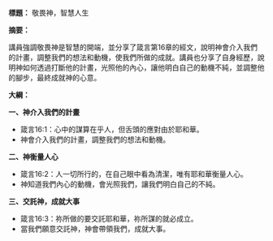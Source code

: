 **標題：** 敬畏神，智慧人生

**摘要：**

講員強調敬畏神是智慧的開端，並分享了箴言第16章的經文，說明神會介入我們的計畫，調整我們的想法和動機，使我們所做的成就。講員也分享了自身經歷，說明神如何透過打斷他的計畫，光照他的內心，讓他明白自己的動機不純，並調整他的腳步，最終成就神的心意。

**大綱：**

**一、神介入我們的計畫**
* 箴言16:1：心中的謀算在乎人，但舌頭的應對由於耶和華。
* 神會介入我們的計畫，調整我們的想法和動機。

**二、神衡量人心**
* 箴言16:2：人一切所行的，在自己眼中看為清潔，唯有耶和華衡量人心。
* 神知道我們內心的動機，會光照我們，讓我們明白自己的不純。

**三、交託神，成就大事**
* 箴言16:3：祢所做的要交託耶和華，祢所謀的就必成立。
* 當我們願意交託神，神會帶領我們，成就大事。